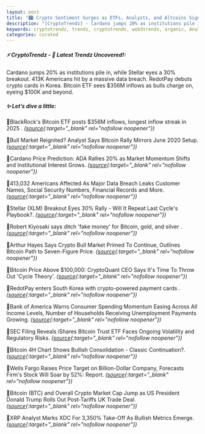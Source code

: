 ```yaml
---
layout: post
title: "🏙️ Crypto Sentiment Surges as ETFs, Analysts, and Altcoins Signal Bull Revival Bitcoin News"
description: "[CryptoTrendz] - Cardano jumps 20% as institutions pile in, while Stellar eyes a 30% breakout. 413K Americans hit by a massive data breach. RedotPay debuts crypto cards in Korea. Bitcoin ETF sees $356M inflows as bulls charge on, eyeing $100K and beyond."
keywords: cryptotrendz, trendz, cryptotrends, web3trends, organic, Analyst, Bitcoin, Trump, UK, Korea, Crypto, Market, CEO
categories: curated
---
```


##### ⚡ CryptoTrendz - 📌 *Latest Trendz Uncovered!:*

Cardano jumps 20% as institutions pile in, while Stellar eyes a 30% breakout. 413K Americans hit by a massive data breach. RedotPay debuts crypto cards in Korea. Bitcoin ETF sees $356M inflows as bulls charge on, eyeing $100K and beyond.

##### ✨ *Let’s dive a little:*


🔹BlackRock's Bitcoin ETF posts $356M inflows, longest inflow streak in 2025 . *([source](https://s.avyag.com/ap1a){:target="_blank" rel="nofollow noopener"})*

🔹Bull Market Reignited? Analyst Says Bitcoin Rally Mirrors June 2020 Setup. *([source](https://s.avyag.com/xgwm){:target="_blank" rel="nofollow noopener"})*

🔹Cardano Price Prediction: ADA Rallies 20% as Market Momentum Shifts and Institutional Interest Grows. *([source](https://s.avyag.com/u9z2){:target="_blank" rel="nofollow noopener"})*

🔹413,032 Americans Affected As Major Data Breach Leaks Customer Names, Social Security Numbers, Financial Records and More. *([source](https://s.avyag.com/8wsl){:target="_blank" rel="nofollow noopener"})*

🔹Stellar (XLM) Breakout Eyes 30% Rally - Will It Repeat Last Cycle's Playbook?. *([source](https://s.avyag.com/v9ye){:target="_blank" rel="nofollow noopener"})*

🔹Robert Kiyosaki says ditch 'fake money' for Bitcoin, gold, and silver . *([source](https://s.avyag.com/l1h1){:target="_blank" rel="nofollow noopener"})*

🔹Arthur Hayes Says Crypto Bull Market Primed To Continue, Outlines Bitcoin Path to Seven-Figure Price. *([source](https://s.avyag.com/03km){:target="_blank" rel="nofollow noopener"})*

🔹Bitcoin Price Above $100,000: CryptoQuant CEO Says It's Time To Throw Out 'Cycle Theory'. *([source](https://s.avyag.com/tygo){:target="_blank" rel="nofollow noopener"})*

🔹RedotPay enters South Korea with crypto-powered payment cards . *([source](https://s.avyag.com/xu5y){:target="_blank" rel="nofollow noopener"})*

🔹Bank of America Warns Consumer Spending Momentum Easing Across All Income Levels, Number of Households Receiving Unemployment Payments Growing. *([source](https://s.avyag.com/lnjg){:target="_blank" rel="nofollow noopener"})*

🔹SEC Filing Reveals iShares Bitcoin Trust ETF Faces Ongoing Volatility and Regulatory Risks. *([source](https://s.avyag.com/4xf0){:target="_blank" rel="nofollow noopener"})*

🔹Bitcoin 4H Chart Shows Bullish Consolidation - Classic Continuation?. *([source](https://s.avyag.com/r1y5){:target="_blank" rel="nofollow noopener"})*

🔹Wells Fargo Raises Price Target on Billion-Dollar Company, Forecasts Firm's Stock Will Soar by 52%: Report. *([source](https://s.avyag.com/o3k1){:target="_blank" rel="nofollow noopener"})*

🔹Bitcoin (BTC) and Overall Crypto Market Cap Jump as US President Donald Trump Rolls Out Post-Tariffs UK Trade Deal. *([source](https://s.avyag.com/jnvx){:target="_blank" rel="nofollow noopener"})*

🔹XRP Analyst Marks XDC For 3,350% Take-Off As Bullish Metrics Emerge. *([source](https://s.avyag.com/69s0){:target="_blank" rel="nofollow noopener"})*
